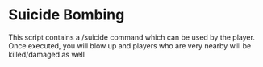 Suicide Bombing
=============

This script contains a /suicide command which can be used by the player. Once executed, you will blow up and players who are very nearby will be killed/damaged as well
